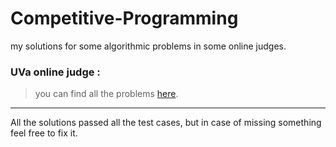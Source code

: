 # Competitive-Programming
my solutions for some algorithmic problems in some online judges.

### UVa online judge :
> you can find all the problems [here](https://onlinejudge.org).

___
All the solutions passed all the test cases, but in case of missing something feel free to fix it.
